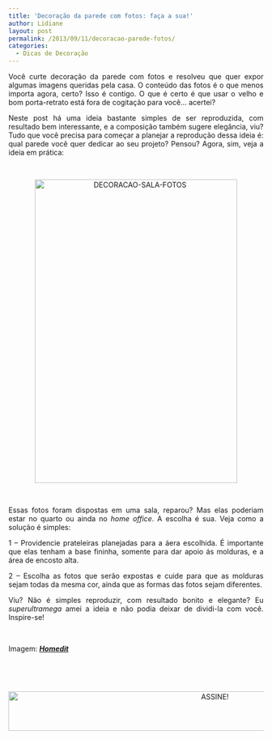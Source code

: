```yaml
---
title: 'Decoração da parede com fotos: faça a sua!'
author: Lidiane
layout: post
permalink: /2013/09/11/decoracao-parede-fotos/
categories:
  - Dicas de Decoração
---
```

<p style="text-align: justify;">
  Você curte decoração da parede com fotos e resolveu que quer expor algumas imagens queridas pela casa. O conteúdo das fotos é o que menos importa agora, certo? Isso é contigo. O que é certo é que usar o velho e bom porta-retrato está fora de cogitação para você… acertei?
</p>

<p style="text-align: justify;">
  <p style="text-align: justify;" align="justify">
    Neste post há uma ideia bastante simples de ser reproduzida, com resultado bem interessante, e a composição também sugere elegância, viu? Tudo que você precisa para começar a planejar a reprodução dessa ideia é: qual parede você quer dedicar ao seu projeto? Pensou? Agora, sim, veja a ideia em prática:
  </p>
  
  <p>
    &nbsp;
  </p>
  
  <p align="center">
    <a href="https://www.trololodemulher.com.br/2013/09/DECORACAO-SALA-FOTOS.jpg"><img class="alignnone size-full wp-image-9764" src="https://www.trololodemulher.com.br/2013/09/DECORACAO-SALA-FOTOS.jpg" alt="DECORACAO-SALA-FOTOS" width="400" height="600" /></a>
  </p>
  
  <p>
    &nbsp;
  </p>
  
  <p align="justify">
    Essas fotos foram dispostas em uma sala, reparou? Mas elas poderiam estar no quarto ou ainda no <em>home office</em>. A escolha é sua. Veja como a solução é simples:
  </p>
  
  <p align="justify">
    1 – Providencie prateleiras planejadas para a áera escolhida. É importante que elas tenham a base fininha, somente para dar apoio ás molduras, e a área de encosto alta.
  </p>
  
  <p align="justify">
    2 – Escolha as fotos que serão expostas e cuide para que as molduras sejam todas da mesma cor, ainda que as formas das fotos sejam diferentes.
  </p>
  
  <p align="justify">
    Viu? Não é simples reproduzir, com resultado bonito e elegante? Eu <em>superultramega </em>amei a ideia e não podia deixar de dividi-la com você. Inspire-se!
  </p>
  
  <p>
    &nbsp;
  </p>
  
  <p>
    Imagem: <strong><em><a href="http://www.homedit.com/" target="_blank" rel="noopener noreferrer">Homedit</a></em></strong>
  </p>
  
  <p>
    &nbsp;
  </p>
  
  <p>
    &nbsp;
  </p>
  
  <p align="center">
    <a href="http://feedburner.google.com/fb/a/mailverify?uri=blogBichaFemea&loc=en_US" target="_blank" rel="noopener noreferrer"><img class="alignnone size-full wp-image-10439" src="https://www.trololodemulher.com.br/2014/09/ASSINE.png" alt="ASSINE!" width="800" height="78" /></a>
  </p>